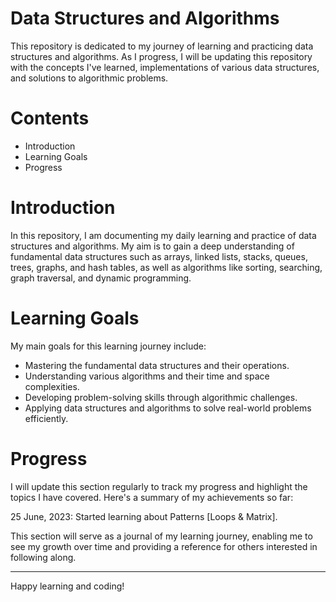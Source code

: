# Data Structures and Algorithms

This repository is dedicated to my journey of learning and practicing data structures and algorithms. As I progress, I will be updating this repository with the concepts I've learned, implementations of various data structures, and solutions to algorithmic problems.

# Contents

* Introduction
* Learning Goals
* Progress 

# Introduction
In this repository, I am documenting my daily learning and practice of data structures and algorithms. My aim is to gain a deep understanding of fundamental data structures such as arrays, linked lists, stacks, queues, trees, graphs, and hash tables, as well as algorithms like sorting, searching, graph traversal, and dynamic programming.

# Learning Goals
My main goals for this learning journey include:

* Mastering the fundamental data structures and their operations. <br>
* Understanding various algorithms and their time and space complexities. <br>
* Developing problem-solving skills through algorithmic challenges. <br>
* Applying data structures and algorithms to solve real-world problems efficiently. <br>

# Progress
I will update this section regularly to track my progress and highlight the topics I have covered. Here's a summary of my achievements so far:

25 June, 2023: Started learning about Patterns [Loops & Matrix].

This section will serve as a journal of my learning journey, enabling me to see my growth over time and providing a reference for others interested in following along.

<hr>
Happy learning and coding!
